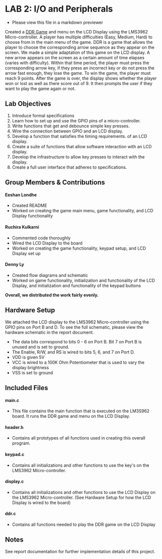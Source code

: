 # LAB 2: I/O and Peripherals

- Please view this file in a markdown previewer

Created a [DDR Game](http://en.wikipedia.org/wiki/Dance_Dance_Revolution)  and menu on the LCD Display using the LMS3962 Micro-controller. A player has multiple difficulties (Easy, Medium, Hard) to choose from in the main menu of the game. DDR is a game that allows the player to choose the corresponding arrow sequence as they appear on the screen. We made a simple adaptation of this game on the LCD display. A new arrow appears on the screen as a certain amount of time elapses (varies with difficulty). Within that time period, the player must press the corresponding arrow key, if they press an incorrect key or do not press the arrow fast enough, they lose the game. To win the game, the player must reach 9 points. After the game is over, the display shows whether the player won or lost as well as there score out of 9. It then prompts the user if they want to play the game again or not.

## Lab Objectives

1. Introduce formal specifications
2. Learn how to set up and use the GPIO pins of a micro-controller.
3. Write functions that get and debounce simple key presses.
4. Wire the connection between GPIO and an LCD display.
5. Develop a function that satisfies the timing requirements. of an LCD display.
6. Create a suite of functions that allow software interaction with an LCD display.
7. Develop the infrastructure to allow key presses to interact with the display.
8. Create a full user interface that adheres to specifications.

## Group Members & Contributions

#### Eeshan Londhe
- Created README
- Worked on creating the game main menu, game functionality, and LCD Display functionality

#### Ruchira Kulkarni
- Commented code thoroughly
- Wired the LCD Display to the board
- Worked on creating the game functionality, keypad setup, and LCD Display set up

#### Denny Ly
- Created flow diagrams and schematic
- Worked on game functionality, initialization and functionality of the LCD Display, and initialization and functionality of the keypad buttons

<b>Overall, we distributed the work fairly evenly.</b>

## Hardware Setup
We attached the LCD display to the LMS3962 Micro-controller using the GPIO pins on Port B and D. To see the full schematic, please view the hardware schematic in the report document.

- The data bits correspond to bits 0 - 6 on Port B. Bit 7 on Port B is unused and is set to ground.
- The Enable, R/W, and RS is wired to bits 5, 6, and 7 on Port D.
- VDD is given 5V
- VCC is wired to a 100K Ohm Potentiometer that is used to vary the display brightness
- VSS is set to ground

## Included Files

#### main.c
- This file contains the main function that is executed on the LM3S962 board. It runs the DDR game and menu on the LCD Display.

#### header.h
- Contains all prototypes of all functions used in creating this overall program.

#### keypad.c
- Contains all initializations and other functions to use the key's on the LMS3962 Micro-controller.

#### display.c
- Contains all initializations and other functions to use the LCD Display on the LMS3962 Micro-controller. (See Hardware Setup for how the LCD Display is wired to the board)

#### ddr.c
- Contains all functions needed to play the DDR game on the LCD Display

## Notes

See report documentation for further implementation details of this project.
